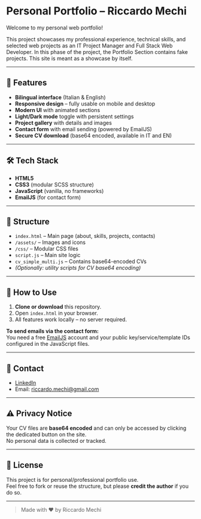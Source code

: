 # Personal Portfolio – Riccardo Mechi

Welcome to my personal web portfolio!

This project showcases my professional experience, technical skills, and selected web projects as an IT Project Manager and Full Stack Web Developer.
In this phase of the project, the Portfolio Section contains fake projects.
This site is meant as a showcase by itself.

---

## 🚀 Features

- **Bilingual interface** (Italian & English)
- **Responsive design** – fully usable on mobile and desktop
- **Modern UI** with animated sections
- **Light/Dark mode** toggle with persistent settings
- **Project gallery** with details and images
- **Contact form** with email sending (powered by EmailJS)
- **Secure CV download** (base64 encoded, available in IT and EN)

---

## 🛠️ Tech Stack

- **HTML5**
- **CSS3** (modular SCSS structure)
- **JavaScript** (vanilla, no frameworks)
- **EmailJS** (for contact form)

---

## 📂 Structure

- `index.html` – Main page (about, skills, projects, contacts)
- `/assets/` – Images and icons
- `/css/` – Modular CSS files
- `script.js` – Main site logic
- `cv_simple_multi.js` – Contains base64-encoded CVs
- *(Optionally: utility scripts for CV base64 encoding)*

---

## 📄 How to Use

1. **Clone or download** this repository.
2. Open `index.html` in your browser.
3. All features work locally – no server required.

**To send emails via the contact form:**  
You need a free [EmailJS](https://www.emailjs.com/) account and your public key/service/template IDs configured in the JavaScript files.

---

## 📧 Contact

- [LinkedIn](https://www.linkedin.com/in/riccardomechi/)
- Email: [riccardo.mechi@gmail.com](mailto:riccardo.mechi@gmail.com)

---

## ⚠️ Privacy Notice

Your CV files are **base64 encoded** and can only be accessed by clicking the dedicated button on the site.  
No personal data is collected or tracked.

---

## 📝 License

This project is for personal/professional portfolio use.  
Feel free to fork or reuse the structure, but please **credit the author** if you do so.

---

> Made with ❤️ by Riccardo Mechi
